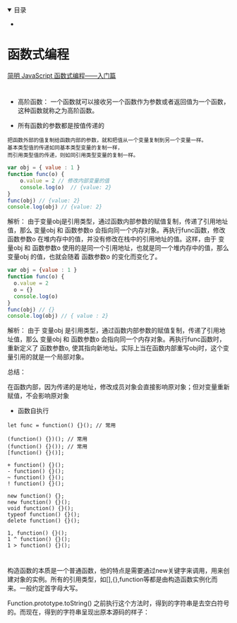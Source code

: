 <details open>
  <summary>
    目录
  </summary>
</details>

* <a href="#"></a>

# 函数式编程
[简明 JavaScript 函数式编程——入门篇](https://segmentfault.com/a/1190000020302184)


#  

* 高阶函数： 一个函数就可以接收另一个函数作为参数或者返回值为一个函数，这种函数就称之为高阶函数。


* 所有函数的参数都是按值传递的
>
    把函数外部的值复制给函数内部的参数，就和把值从一个变量复制到另一个变量一样。
    基本类型值的传递如同基本类型变量的复制一样，
    而引用类型值的传递，则如同引用类型变量的复制一样。

```js
var obj = { value : 1 }
function func(o) {
    o.value = 2 // 修改内部变量的值
    console.log(o)  // {value: 2}
}
func(obj) // {value: 2}
console.log(obj) // {value: 2}
```
解析：
由于变量obj是引用类型，通过函数内部参数的赋值复制，传递了引用地址值，那么 变量obj 和 函数参数o 会指向同一个内存对象。再执行func函数，修改 函数参数o 在堆内存中的值，并没有修改在栈中的引用地址的值。这样，由于 变量obj 和 函数参数o 使用的是同一个引用地址，也就是同一个堆内存中的值，那么 变量obj 的值，也就会随着 函数参数o 的变化而变化了。

```js
var obj = {value : 1 }
function func(o) {
  o.value = 2
  o = {}
  console.log(o)
}
func(obj) // {}
console.log(obj) // { value : 2}
```
解析： 
由于 变量obj 是引用类型，通过函数内部参数的赋值复制，传递了引用地址值，那么 变量obj 和 函数参数o 会指向同一个内存对象。再执行func函数时，重新定义了 函数参数o, 使其指向新地址。实际上当在函数内部重写obj时，这个变量引用的就是一个局部对象。

总结： 

在函数内部，因为传递的是地址，修改成员对象会直接影响原对象；但对变量重新赋值，不会影响原对象


* 函数自执行
>
    let func = function() {}(); // 常用

    (function() {})(); // 常用
    (function() {}()); // 常用
    [function() {}()];  

    + function() {}();  
    - function() {}();  
    ~ function() {}();    
    ! function() {}();    

    new function() {};    
    new function() {}();    
    void function() {}();    
    typeof function() {}();  
    delete function() {}();  

    1, function() {}();    
    1 ^ function() {}();    
    1 > function() {}();   

#  <a name=""></a>

构造函数的本质是一个普通函数，他的特点是需要通过new关键字来调用，用来创建对象的实例。所有的引用类型，如[],{},function等都是由构造函数实例化而来。一般约定首字母大写。


Function.prototype.toString()
之前执行这个方法时，得到的字符串是去空白符号的。而现在，得到的字符串呈现出原本源码的样子：
